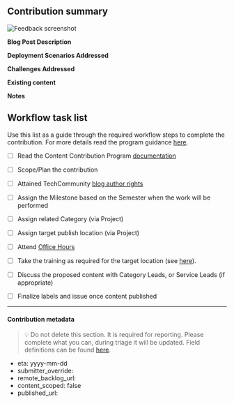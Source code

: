 ## Contribution summary

![Feedback screenshot](/png/feedback.png)

**Blog Post Description**
<!-- Provide a brief description of the contribution -->

**Deployment Scenarios Addressed**
<!-- Outline the common deployment scenarios which this content contribution will address. -->

**Challenges Addressed**
<!-- Outline the common challenges which this content contribution will address. -->

**Existing content**
<!-- Is there any existing content this will be modifying or leveraging to complete. Include 3rd party blogs/links -->

**Notes**
<!-- Provide any additional notes relevant to the contribution -->

## Workflow task list
<!-- This will render as a checklist which you can interact with in the GitHub UI -->

Use this list as a guide through the required workflow steps to complete the contribution. For more details read the program guidance [here](https://ftawiki.microsoft.com/docs/contentcontributionprogram/).
- [ ] Read the Content Contribution Program [documentation](https://ftawiki.microsoft.com/docs/contentcontributionprogram)
- [ ] Scope/Plan the contribution
- [ ] Attained TechCommunity [blog author rights](https://aka.ms/fta/iwanttoblog)
- [ ] Assign the Milestone based on the Semester when the work will be performed
- [ ] Assign related Category (via Project)
- [ ] Assign target publish location (via Project)
- [ ] Attend [Office Hours](https://ftawiki.microsoft.com/docs/contentcontributionprogram/#office-hours)
- [ ] Take the training as required for the target location (see [here](https://ftawiki.microsoft.com/docs/contentcontributionprogram/#training)).
- [ ] Discuss the proposed content with Category Leads, or Service Leads (if appropriate)
- [ ] Finalize labels and issue once content published


---
#### Contribution metadata

> :bulb: Do not delete this section. It is required for reporting. Please complete what you can, during triage it will be updated. Field definitions can be found [here](https://ftawiki.microsoft.com/docs/contentcontributionprogram/ftabacklog/).

* eta: yyyy-mm-dd
* submitter_override: 
* remote_backlog_url: 
* content_scoped: false
* published_url:
